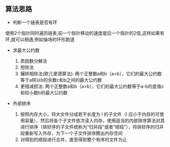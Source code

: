 ## 算法思路

- 判断一个链表是否有环

使用2个指针同时遍历链表,前一个指针移动的速度是后一个指针的2倍,这样如果有环,就可以相遇,例如操场的环形跑道

- 求最大公约数
    1. 质因数分解法
    2. 短除法
    3. 辗转相除法(欧几里德算法): 两个正整数a和b（a>b），它们的最大公约数等于a除以b的余数c和b之间的最大公约数
    4. 更相减损法: 两个正整数a和b（a>b），它们的最大公约数等于a-b的差值c和较小数b的最大公约数
    
- 外部排序
    1. 按照内存大小，将大文件分成若干长度为 l 的子文件（l 应小于内存的可使用容量），然后将各个子文件依次读入内存，使用适当的内部排序算法对其进行排序（排好序的子文件统称为“归并段”或者“顺段”），将排好序的归并段重新写入外存，为下一个子文件排序腾出内存空间
    2. 对得到的顺段进行合并，直至得到整个有序的文件为止
    
